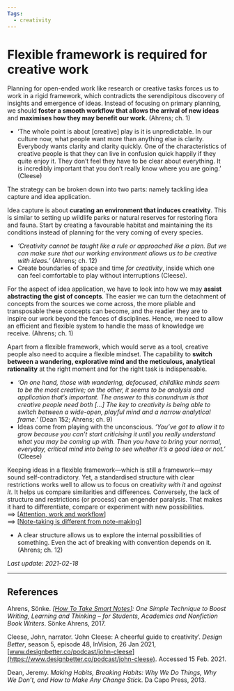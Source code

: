 ```yaml
---
Tags:
  - creativity
---
```


# Flexible framework is required for creative work

Planning for open-ended work like research or creative tasks forces us to work in a rigid framework, which contradicts the serendipitous discovery of insights and emergence of ideas. Instead of focusing on primary planning, we should **foster a smooth workflow that allows the arrival of new ideas** and **maximises how they may benefit our work.** (Ahrens; ch. 1)
- ‘The whole point is about [creative] play is it is unpredictable. In our culture now, what people want more than anything else is clarity. Everybody wants clarity and clarity quickly. One of the characteristics of creative people is that they can live in confusion quick happily if they quite enjoy it. They don’t feel they have to be clear about everything. It is incredibly important that you don’t really know where you are going.’ (Cleese)

The strategy can be broken down into two parts: namely tackling idea capture and idea application.

Idea capture is about **curating an environment that induces creativity**. This is similar to setting up wildlife parks or natural reserves for restoring flora and fauna. Start by creating a favourable habitat and maintaining the its conditions instead of planning for the very coming of every species.
  - *‘Creativity cannot be taught like a rule or approached like a plan. But we can make sure that our working environment allows us to be creative with ideas.’* (Ahrens; ch. 12)
  - Create boundaries of space and time *for creativity*, inside which one can feel comfortable to play without interruptions (Cleese).

For the aspect of idea application, we have to look into how we may **assist abstracting the gist of concepts**. The easier we can turn the detachment of concepts from the sources we come across, the more pliable and transposable these concepts can become, and the readier they are to inspire our work beyond the fences of disciplines. Hence, we need to allow an efficient and flexible system to handle the mass of knowledge we receive. (Ahrens; ch. 1)  
<!--==> [[Knowledge is locked up if not freed from the source context]]-->

Apart from a flexible framework, which would serve as a tool, creative people also need to acquire a flexible mindset. The capability to **switch between a wandering, explorative mind and the meticulous, analytical rationality** at the right moment and for the right task is indispensable.
- *‘On one hand, those with wandering, defocused, childlike minds seem to be the most creative; on the other, it seems to be analysis and application that’s important. The answer to this conundrum is that creative people need both […] The key to creativity is being able to switch between a wide-open, playful mind and a narrow analytical frame.’* (Dean 152; Ahrens; ch. 9)
- Ideas come from playing with the unconscious. *‘You’ve got to allow it to grow because you can’t start criticising it until you really understand what you may be coming up with. Then you have to bring your normal, everyday, critical mind into being to see whether it’s a good idea or not.’* (Cleese)

Keeping ideas in a flexible framework—which is still a framework—may sound self-contradictory. Yet, a standardised structure with clear restrictions works well to allow us to focus on creativity *with it* and *against it*. It helps us compare similarities and differences. Conversely, the lack of structure and restrictions (or process) can engender paralysis. That makes it hard to differentiate, compare or experiment with new possibilities.  
==> [[Attention, work and workflow]]  
==> [[Note-taking is different from note-making]]

- A clear structure allows us to explore the internal possibilities of something. Even the act of breaking with convention depends on it. (Ahrens; ch. 12)

*Last update: 2021-02-18*

* * *

## References

Ahrens, Sönke. *[[How To Take Smart Notes]]: One Simple Technique to Boost Writing, Learning and Thinking – for Students, Academics and Nonfiction Book Writers*. Sönke Ahrens, 2017.

Cleese, John, narrator. ‘John Cleese: A cheerful guide to creativity’. _Design Better_, season 5, episode 48, InVision, 26 Jan 2021, [www.designbetter.co/podcast/john-cleese](https://www.designbetter.co/podcast/john-cleese). Accessed 15 Feb. 2021.

Dean, Jeremy. *Making Habits, Breaking Habits: Why We Do Things, Why We Don’t, and How to Make Any Change Stick*. Da Capo Press, 2013.

[//begin]: # "Autogenerated link references for markdown compatibility"
[Attention, work and workflow]: Attention-work-and-workflow "Attention, work and workflow"
[Note-taking is different from note-making]: Note-taking-is-different-from-note-making "Note-taking is different from note-making"
[How To Take Smart Notes]: How-To-Take-Smart-Notes "How To Take Smart Notes"
[//end]: # "Autogenerated link references"